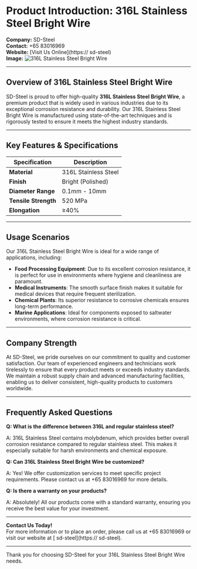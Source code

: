 # Product Introduction: 316L Stainless Steel Bright Wire

**Company:** SD-Steel  
**Contact:** +65 83016969  
**Website:** [Visit Us Online](https:// sd-steel)  
**Image:** ![316L Stainless Steel Bright Wire](https://github.com/user-attachments/assets/2567258e-e124-4816-932d-1809bd27ef0b)

---

## Overview of 316L Stainless Steel Bright Wire

SD-Steel is proud to offer high-quality **316L Stainless Steel Bright Wire**, a premium product that is widely used in various industries due to its exceptional corrosion resistance and durability. Our 316L Stainless Steel Bright Wire is manufactured using state-of-the-art techniques and is rigorously tested to ensure it meets the highest industry standards.

---

## Key Features & Specifications

| Specification | Description |
|---------------|-------------|
| **Material**   | 316L Stainless Steel |
| **Finish**     | Bright (Polished) |
| **Diameter Range** | 0.1mm - 10mm |
| **Tensile Strength** | 520 MPa |
| **Elongation** | ≥40% |

---

## Usage Scenarios

Our 316L Stainless Steel Bright Wire is ideal for a wide range of applications, including:

- **Food Processing Equipment**: Due to its excellent corrosion resistance, it is perfect for use in environments where hygiene and cleanliness are paramount.
- **Medical Instruments**: The smooth surface finish makes it suitable for medical devices that require frequent sterilization.
- **Chemical Plants**: Its superior resistance to corrosive chemicals ensures long-term performance.
- **Marine Applications**: Ideal for components exposed to saltwater environments, where corrosion resistance is critical.

---

## Company Strength

At SD-Steel, we pride ourselves on our commitment to quality and customer satisfaction. Our team of experienced engineers and technicians work tirelessly to ensure that every product meets or exceeds industry standards. We maintain a robust supply chain and advanced manufacturing facilities, enabling us to deliver consistent, high-quality products to customers worldwide.

---

## Frequently Asked Questions

**Q: What is the difference between 316L and regular stainless steel?**

A: 316L Stainless Steel contains molybdenum, which provides better overall corrosion resistance compared to regular stainless steel. This makes it especially suitable for harsh environments and chemical exposure.

**Q: Can 316L Stainless Steel Bright Wire be customized?**

A: Yes! We offer customization services to meet specific project requirements. Please contact us at +65 83016969 for more details.

**Q: Is there a warranty on your products?**

A: Absolutely! All our products come with a standard warranty, ensuring you receive the best value for your investment.

---

**Contact Us Today!**  
For more information or to place an order, please call us at +65 83016969 or visit our website at [ sd-steel](https:// sd-steel).

---

Thank you for choosing SD-Steel for your 316L Stainless Steel Bright Wire needs.